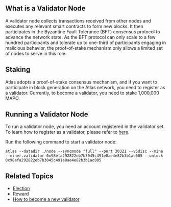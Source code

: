## What is a Validator Node

A validator node collects transactions received from other nodes and executes any relevant smart contracts to form new
blocks. It then participates in the Byzantine Fault Tolerance (BFT) consensus protocol to advance the network state. As
the BFT protocol can only scale to a few hundred participants and tolerate up to one-third of participants engaging in
malicious behavior, the proof-of-stake mechanism only allows a limited set of nodes to serve in this role.

## Staking

Atlas adopts a proof-of-stake consensus mechanism, and if you want to participate in block generation on the Atlas
network, you need to register as a validator. Currently, to become a validator, you need to stake 1,000,000 MAPO.

## Running a Validator Node

To run a validator node, you need an account registered in the validator set. To learn how to register as a validator,
please refer to [here](/docs/base/mapo-relay-chain/example/how-to-become-a-new-validator_en.md).

Run the following command to start a validator node:

```shell
atlas --datadir ./node --syncmode "full" --port 30321 --v5disc --mine --miner.validator 0x98efa292822eb7b3045c491e8ae4e82b3b1ac005 --unlock 0x98efa292822eb7b3045c491e8ae4e82b3b1ac005
```

## Related Topics

- [Election](/docs/base/mapo-relay-chain/protocol/election_en.md)
- [Reward](/docs/base/mapo-relay-chain/protocol/rewards_en.md)
- [How to become a new validator](/docs/base/mapo-relay-chain/example/how-to-become-a-new-validator_en.md)